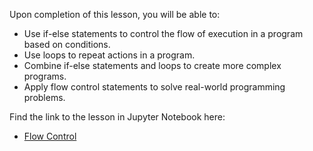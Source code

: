 <!-- # Lesson: Flow Control -->

Upon completion of this lesson, you will be able to:
  
- Use if-else statements to control the flow of execution in a program based on conditions.
- Use loops to repeat actions in a program.
- Combine if-else statements and loops to create more complex programs.
- Apply flow control statements to solve real-world programming problems.

Find the link to the lesson in Jupyter Notebook here:

- [Flow Control](https://github.com/data-bootcamp-v4/lessons/blob/main/1_intro_to_python/1.2_flow_control.ipynb)